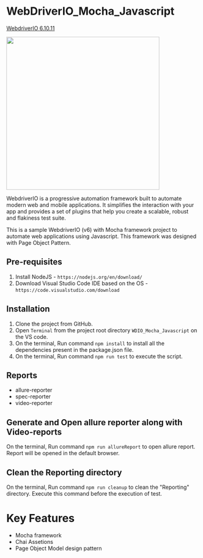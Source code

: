 # WebDriverIO_Mocha_Javascript
[WebdriverIO 6.10.11](http://webdriver.io/)

<img src = "https://miro.medium.com/max/2488/1*2ntKtVBowGdACso6Gcmy1A.jpeg" height = "400">

WebdriverIO is a progressive automation framework built to automate modern web and mobile applications. It simplifies the interaction with your app and provides a set of plugins that help you create a scalable, robust and flakiness test suite.

This is a sample WebdriverIO (v6) with Mocha framework project to automate web applications using Javascript. This framework was designed with Page Object Pattern.

## Pre-requisites
1. Install NodeJS - `https://nodejs.org/en/download/`
2. Download Visual Studio Code IDE based on the OS - `https://code.visualstudio.com/download`

## Installation
1. Clone the project from GitHub. 
2. Open `Terminal` from the project root directory `WDIO_Mocha_Javascript`  on the VS code.
3. On the terminal, Run command `npm install` to install all the dependencies present in the package.json file.
4. On the terminal, Run command `npm run test` to execute the script.

## Reports
- allure-reporter 
- spec-reporter
- video-reporter

## Generate and Open allure reporter along with Video-reports 
On the terminal, Run command `npm run allureReport` to open allure report. Report will be opened in the default browser.

## Clean the Reporting directory
On the terminal, Run command `npm run cleanup` to clean the "Reporting" directory. Execute this command before the execution of test.

# Key Features
- Mocha framework
- Chai Assetions
- Page Object Model design pattern